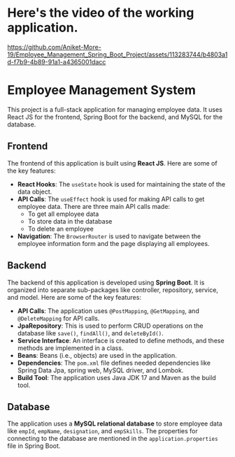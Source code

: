 # Here's the video of the working application.

https://github.com/Aniket-More-19/Employee_Management_Spring_Boot_Project/assets/113283744/b4803a1d-f7b9-4b89-91a1-a4365001dacc


# Employee Management System

This project is a full-stack application for managing employee data. It uses React JS for the frontend, Spring Boot for the backend, and MySQL for the database.

## Frontend

The frontend of this application is built using **React JS**. Here are some of the key features:

- **React Hooks**: The `useState` hook is used for maintaining the state of the data object.
- **API Calls**: The `useEffect` hook is used for making API calls to get employee data. There are three main API calls made:
  - To get all employee data
  - To store data in the database
  - To delete an employee
- **Navigation**: The `BrowserRouter` is used to navigate between the employee information form and the page displaying all employees.

## Backend

The backend of this application is developed using **Spring Boot**. It is organized into separate sub-packages like controller, repository, service, and model. Here are some of the key features:

- **API Calls**: The application uses `@PostMapping`, `@GetMapping`, and `@DeleteMapping` for API calls.
- **JpaRepository**: This is used to perform CRUD operations on the database like `save()`, `findAll()`, and `deleteById()`.
- **Service Interface**: An interface is created to define methods, and these methods are implemented in a class.
- **Beans**: Beans (i.e., objects) are used in the application.
- **Dependencies**: The `pom.xml` file defines needed dependencies like Spring Data Jpa, spring web, MySQL driver, and Lombok.
- **Build Tool**: The application uses Java JDK 17 and Maven as the build tool.

## Database

The application uses a **MySQL relational database** to store employee data like `empId`, `empName`, `designation`, and `empSkills`. The properties for connecting to the database are mentioned in the `application.properties` file in Spring Boot.


